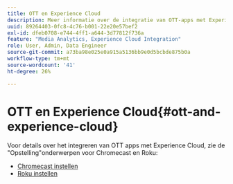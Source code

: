 ```yaml
---
title: OTT en Experience Cloud
description: Meer informatie over de integratie van OTT-apps met Experience Cloud.
uuid: 89264403-0fc8-4c76-b001-22e20e57bef2
exl-id: dfeb0708-e744-4ff1-a644-3d77812f736a
feature: "Media Analytics, Experience Cloud Integration"
role: User, Admin, Data Engineer
source-git-commit: a73ba98e025e0a915a5136bb9e0d5bcbde875b0a
workflow-type: tm+mt
source-wordcount: '41'
ht-degree: 26%

---
```


# OTT en Experience Cloud{#ott-and-experience-cloud}

Voor details over het integreren van OTT apps met Experience Cloud, zie de &quot;Opstelling&quot;onderwerpen voor Chromecast en Roku:

* [Chromecast instellen](/help/implementation/media-sdk/setup/set-up-chromecast.md)
* [Roku instellen](/help/implementation/media-sdk/setup/set-up-roku.md)
